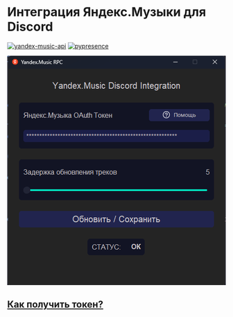 # Интеграция Яндекс.Музыки для Discord
[![yandex-music-api](https://img.shields.io/badge/using-Yandex%20Music%20API-red?style=for-the-badge&logo=discord&logoWidth=20)](https://github.com/MarshalX/yandex-music-api)  [![pypresence](https://img.shields.io/badge/using-pypresence-00bb88.svg?style=for-the-badge&logo=discord&logoWidth=20)](https://github.com/qwertyquerty/pypresence)

![ui.png](screenshots%2Fui.png)

## [Как получить токен?](https://yandex-music.readthedocs.io/en/main/token.html)
